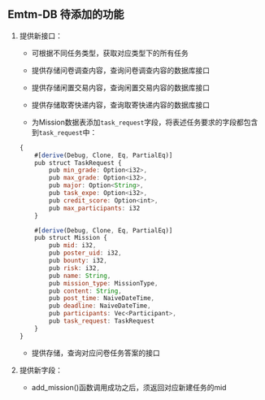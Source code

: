 ## Emtm-DB 待添加的功能

1. 提供新接口：
	
	* 可根据不同任务类型，获取对应类型下的所有任务

	* 提供存储问卷调查内容，查询问卷调查内容的数据库接口

	* 提供存储闲置交易内容，查询闲置交易内容的数据库接口

	* 提供存储取寄快递内容，查询取寄快递内容的数据库接口

	* 为Mission数据表添加`task_request`字段，将表述任务要求的字段都包含到`task_request`中：

	```js
	{
		#[derive(Debug, Clone, Eq, PartialEq)]
		pub struct TaskRequest {
			pub min_grade: Option<i32>,
			pub max_grade: Option<i32>,
			pub major: Option<String>,
			pub task_expe: Option<i32>,
			pub credit_score: Option<int>,
			pub max_participants: i32
		}

		#[derive(Debug, Clone, Eq, PartialEq)]
		pub struct Mission {
		    pub mid: i32,
		    pub poster_uid: i32,
		    pub bounty: i32,
		    pub risk: i32,
		    pub name: String,
		    pub mission_type: MissionType,
		    pub content: String,
		    pub post_time: NaiveDateTime,
		    pub deadline: NaiveDateTime,
		    pub participants: Vec<Participant>,
		    pub task_request: TaskRequest
		}
	}
	```

	* 提供存储，查询对应问卷任务答案的接口


2. 提供新字段：
	
	* add_mission()函数调用成功之后，须返回对应新建任务的mid


